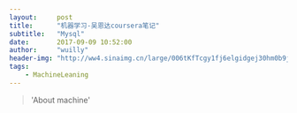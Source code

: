 ```yaml
---
layout:     post
title:      "机器学习-吴恩达coursera笔记"
subtitle:   "Mysql"
date:       2017-09-09 10:52:00
author:     "wuilly"
header-img: "http://ww4.sinaimg.cn/large/006tKfTcgy1fj6elgidgej30hm0b9jsd.jpg"
tags:
    - MachineLeaning
---
```

> 'About machine'

